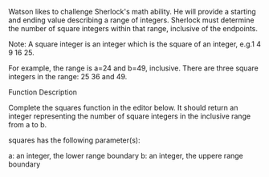 Watson likes to challenge Sherlock's math ability. He will provide a starting and ending value describing a range of integers. Sherlock must determine the number of square integers within that range, inclusive of the endpoints.

Note: A square integer is an integer which is the square of an integer, e.g.1 4 9 16 25.

For example, the range is a=24 and b=49, inclusive. There are three square integers in the range: 25 36 and 49.

Function Description

Complete the squares function in the editor below. It should return an integer representing the number of square integers in the inclusive range from a to b.

squares has the following parameter(s):

a: an integer, the lower range boundary
b: an integer, the uppere range boundary

